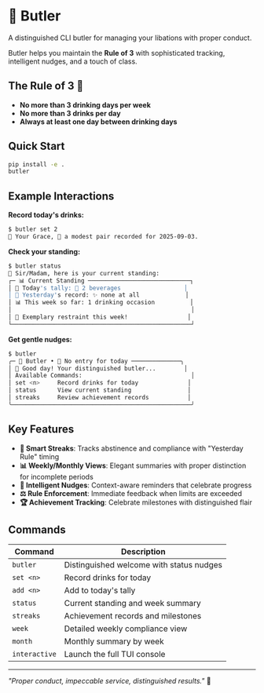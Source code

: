 # 🎩 Butler

A distinguished CLI butler for managing your libations with proper conduct.

Butler helps you maintain the **Rule of 3** with sophisticated tracking, intelligent nudges, and a touch of class.

## The Rule of 3 📜

- **No more than 3 drinking days per week**
- **No more than 3 drinks per day**  
- **Always at least one day between drinking days**

## Quick Start

```bash
pip install -e .
butler
```

## Example Interactions

**Record today's drinks:**

```bash
$ butler set 2
🎩 Your Grace, 🥂 a modest pair recorded for 2025-09-03.
```

**Check your standing:**

```bash
$ butler status
🎩 Sir/Madam, here is your current standing:
┌─ 📊 Current Standing ─────────────────────────────┐
│ 📅 Today's tally: 🥂 2 beverages                  │
│ 📰 Yesterday's record: ✨ none at all             │
│ 📊 This week so far: 1 drinking occasion          │
│                                                   │
│ 🧐 Exemplary restraint this week!                 │
└───────────────────────────────────────────────────┘
```

**Get gentle nudges:**

```bash
$ butler
╭─ 🎩 Butler • 📝 No entry for today ──────────────╮
│ 🎩 Good day! Your distinguished butler...        │
│ Available Commands:                               │
│ set <n>     Record drinks for today              │
│ status      View current standing                │
│ streaks     Review achievement records           │
╰───────────────────────────────────────────────────╯
```

## Key Features

- **🌟 Smart Streaks**: Tracks abstinence and compliance with "Yesterday Rule" timing
- **📊 Weekly/Monthly Views**: Elegant summaries with proper distinction for incomplete periods  
- **🎯 Intelligent Nudges**: Context-aware reminders that celebrate progress
- **⚖️ Rule Enforcement**: Immediate feedback when limits are exceeded
- **🏆 Achievement Tracking**: Celebrate milestones with distinguished flair

## Commands

| Command | Description |
|---------|-------------|
| `butler` | Distinguished welcome with status nudges |
| `set <n>` | Record drinks for today |
| `add <n>` | Add to today's tally |
| `status` | Current standing and week summary |
| `streaks` | Achievement records and milestones |
| `week` | Detailed weekly compliance view |
| `month` | Monthly summary by week |
| `interactive` | Launch the full TUI console |

---
*"Proper conduct, impeccable service, distinguished results."* 🎩
